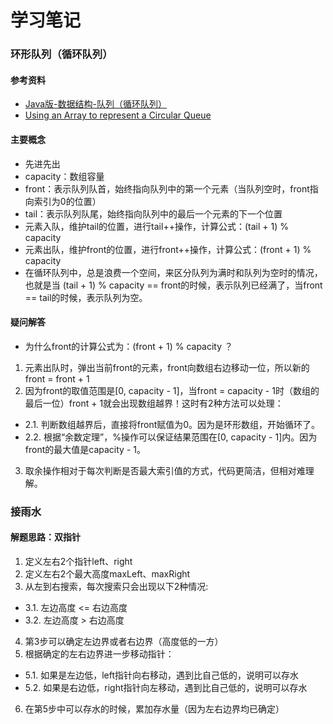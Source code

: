 # 学习笔记

### 环形队列（循环队列）
#### 参考资料

- [Java版-数据结构-队列（循环队列）](https://juejin.im/post/5c95d2515188252dab3ebfc5)
- [Using an Array to represent a Circular Queue](https://www.youtube.com/watch?v=ia__kyuwGag&list=LLlpO8jYosbBe-EetMvDzbMg&index=3&t=0s)

#### 主要概念
- 先进先出
- capacity：数组容量
- front：表示队列队首，始终指向队列中的第一个元素（当队列空时，front指向索引为0的位置）
- tail：表示队列队尾，始终指向队列中的最后一个元素的下一个位置
- 元素入队，维护tail的位置，进行tail++操作，计算公式：(tail + 1) % capacity
- 元素出队，维护front的位置，进行front++操作，计算公式：(front + 1) % capacity
- 在循环队列中，总是浪费一个空间，来区分队列为满时和队列为空时的情况，也就是当 (tail + 1) % capacity == front的时候，表示队列已经满了，当front == tail的时候，表示队列为空。

#### 疑问解答
- 为什么front的计算公式为：(front + 1) % capacity ？

1. 元素出队时，弹出当前front的元素，front向数组右边移动一位，所以新的front = front + 1
2. 因为front的取值范围是[0, capacity - 1]，当front = capacity - 1时（数组的最后一位）front + 1就会出现数组越界！这时有2种方法可以处理：
 - 2.1. 判断数组越界后，直接将front赋值为0。因为是环形数组，开始循环了。
 - 2.2. 根据“余数定理”，%操作可以保证结果范围在[0, capacity - 1]内。因为front的最大值是capacity - 1。
3. 取余操作相对于每次判断是否最大索引值的方式，代码更简洁，但相对难理解。

### 接雨水
#### 解题思路：双指针
1. 定义左右2个指针left、right
2. 定义左右2个最大高度maxLeft、maxRight
3. 从左到右搜索，每次搜索只会出现以下2种情况:
 - 3.1. 左边高度 <= 右边高度
 - 3.2. 左边高度 > 右边高度
4. 第3步可以确定左边界或者右边界（高度低的一方）
5. 根据确定的左右边界进一步移动指针：
 - 5.1. 如果是左边低，left指针向右移动，遇到比自己低的，说明可以存水
 - 5.2. 如果是右边低，right指针向左移动，遇到比自己低的，说明可以存水
6. 在第5步中可以存水的时候，累加存水量（因为左右边界均已确定）
